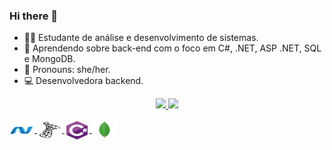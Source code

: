 ### Hi there 👋

 - 👩‍💻 Estudante de análise e desenvolvimento de sistemas.
 - 📖 Aprendendo sobre back-end com o foco em C#, .NET, ASP .NET, SQL e MongoDB.
 - 👩 Pronouns: she/her.
 - 💻 Desenvolvedora backend.
 


<div align="center">
  <a href="https://github.com/gabrieleciriano">
  <img height="150em" src="https://github-readme-stats.vercel.app/api?username=gabrieleciriano&show_icons=true&theme=dracula&include_all_commits=true&count_private=true"/>
  <img height="150em" src="https://github-readme-stats.vercel.app/api/top-langs/?username=gabrieleciriano&layout=compact&langs_count=7&theme=dracula"/>
</div>
 
 <div style="display: inline_block"><br>
  <img align="center" alt="Gabs-C#" height="30" width="40" src="https://raw.githubusercontent.com/devicons/devicon/master/icons/dot-net/dot-net-original.svg">
  <img align="center" alt="Rafa-CSS" height="30" width="40" src="https://raw.githubusercontent.com/devicons/devicon/master/icons/microsoftsqlserver/microsoftsqlserver-plain.svg">
  <img align="center" alt="Gabs-Csharp" height="30" width="40" src="https://raw.githubusercontent.com/devicons/devicon/master/icons/csharp/csharp-original.svg">
  <img align="center" alt="Rafa-CSS" height="30" width="40" src="https://raw.githubusercontent.com/devicons/devicon/master/icons/mongodb/mongodb-original.svg">
</div>
